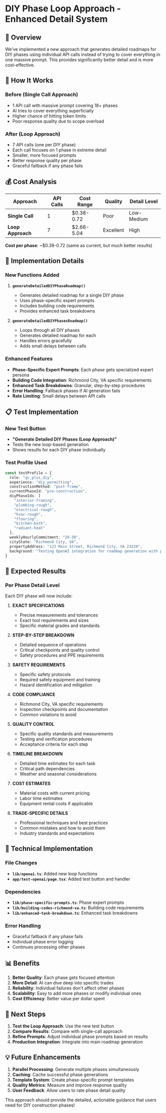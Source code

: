 # DIY Phase Loop Approach - Enhanced Detail System

## **🎯 Overview**

We've implemented a new approach that generates detailed roadmaps for DIY phases using individual API calls instead of trying to cover everything in one massive prompt. This provides significantly better detail and is more cost-effective.

## **🔄 How It Works**

### **Before (Single Call Approach)**
- 1 API call with massive prompt covering 18+ phases
- AI tries to cover everything superficially
- Higher chance of hitting token limits
- Poor response quality due to scope overload

### **After (Loop Approach)**
- 7 API calls (one per DIY phase)
- Each call focuses on 1 phase in extreme detail
- Smaller, more focused prompts
- Better response quality per phase
- Graceful fallback if any phase fails

## **💰 Cost Analysis**

| Approach | API Calls | Cost Range | Quality | Detail Level |
|----------|-----------|------------|---------|--------------|
| **Single Call** | 1 | $0.38-0.72 | Poor | Low-Medium |
| **Loop Approach** | 7 | $2.66-5.04 | Excellent | High |

**Cost per phase**: ~$0.38-0.72 (same as current, but much better results)

## **🚀 Implementation Details**

### **New Functions Added**

1. **`generateDetailedDIYPhaseRoadmap()`**
   - Generates detailed roadmap for a single DIY phase
   - Uses phase-specific expert prompts
   - Includes building code requirements
   - Provides enhanced task breakdowns

2. **`generateDetailedDIYPhasesRoadmap()`**
   - Loops through all DIY phases
   - Generates detailed roadmap for each
   - Handles errors gracefully
   - Adds small delays between calls

### **Enhanced Features**

- **Phase-Specific Expert Prompts**: Each phase gets specialized expert persona
- **Building Code Integration**: Richmond City, VA specific requirements
- **Enhanced Task Breakdowns**: Granular, step-by-step procedures
- **Error Handling**: Fallback phases if AI generation fails
- **Rate Limiting**: Small delays between API calls

## **📋 Test Implementation**

### **New Test Button**
- **"Generate Detailed DIY Phases (Loop Approach)"**
- Tests the new loop-based generation
- Shows results for each DIY phase individually

### **Test Profile Used**
```typescript
const testProfile = {
  role: "gc_plus_diy",
  experience: "diy_permitting",
  constructionMethod: "post-frame",
  currentPhaseId: "pre-construction",
  diyPhaseIds: [
    "interior-framing", 
    "plumbing-rough", 
    "electrical-rough", 
    "hvac-rough", 
    "flooring", 
    "kitchen-bath", 
    "radiant-heat"
  ],
  weeklyHourlyCommitment: "20-30",
  cityState: "Richmond City, VA",
  propertyAddress: "123 Main Street, Richmond City, VA 23220",
  background: "Testing OpenAI integration for roadmap generation with post-frame construction and DIY phases"
}
```

## **🎯 Expected Results**

### **Per Phase Detail Level**
Each DIY phase will now include:

1. **EXACT SPECIFICATIONS**
   - Precise measurements and tolerances
   - Exact tool requirements and sizes
   - Specific material grades and standards

2. **STEP-BY-STEP BREAKDOWN**
   - Detailed sequence of operations
   - Critical checkpoints and quality control
   - Safety procedures and PPE requirements

3. **SAFETY REQUIREMENTS**
   - Specific safety protocols
   - Required safety equipment and training
   - Hazard identification and mitigation

4. **CODE COMPLIANCE**
   - Richmond City, VA specific requirements
   - Inspection checkpoints and documentation
   - Common violations to avoid

5. **QUALITY CONTROL**
   - Specific quality standards and measurements
   - Testing and verification procedures
   - Acceptance criteria for each step

6. **TIMELINE BREAKDOWN**
   - Detailed time estimates for each task
   - Critical path dependencies
   - Weather and seasonal considerations

7. **COST ESTIMATES**
   - Material costs with current pricing
   - Labor time estimates
   - Equipment rental costs if applicable

8. **TRADE-SPECIFIC DETAILS**
   - Professional techniques and best practices
   - Common mistakes and how to avoid them
   - Industry standards and expectations

## **🔧 Technical Implementation**

### **File Changes**
- **`lib/openai.ts`**: Added new loop functions
- **`app/test-openai/page.tsx`**: Added test button and handler

### **Dependencies**
- **`lib/phase-specific-prompts.ts`**: Phase expert prompts
- **`lib/building-codes-richmond-va.ts`**: Building code requirements
- **`lib/enhanced-task-breakdown.ts`**: Enhanced task breakdowns

### **Error Handling**
- Graceful fallback if any phase fails
- Individual phase error logging
- Continues processing other phases

## **📊 Benefits**

1. **Better Quality**: Each phase gets focused attention
2. **More Detail**: AI can dive deep into specific trades
3. **Reliability**: Individual failures don't affect other phases
4. **Scalability**: Easy to add more phases or modify individual ones
5. **Cost Efficiency**: Better value per dollar spent

## **🚦 Next Steps**

1. **Test the Loop Approach**: Use the new test button
2. **Compare Results**: Compare with single-call approach
3. **Refine Prompts**: Adjust individual phase prompts based on results
4. **Production Integration**: Integrate into main roadmap generation

## **💡 Future Enhancements**

1. **Parallel Processing**: Generate multiple phases simultaneously
2. **Caching**: Cache successful phase generations
3. **Template System**: Create phase-specific prompt templates
4. **Quality Metrics**: Measure and improve response quality
5. **User Feedback**: Allow users to rate phase detail quality

This approach should provide the detailed, actionable guidance that users need for DIY construction phases!
